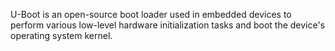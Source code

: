 U-Boot is an open-source boot loader used in embedded devices to perform various low-level hardware initialization tasks and boot the device's operating system kernel.
